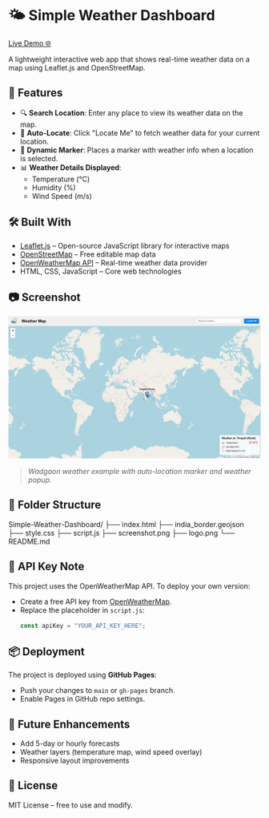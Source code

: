 # 🌤️ Simple Weather Dashboard

[Live Demo 🌐](https://dheerajpapani.github.io/Simple-Weather-Dashboard/)

A lightweight interactive web app that shows real-time weather data on a map using Leaflet.js and OpenStreetMap.


## 🚀 Features

- 🔍 **Search Location**: Enter any place to view its weather data on the map.
- 📍 **Auto-Locate**: Click "Locate Me" to fetch weather data for your current location.
- 📌 **Dynamic Marker**: Places a marker with weather info when a location is selected.
- 📊 **Weather Details Displayed**:
  - Temperature (°C)
  - Humidity (%)
  - Wind Speed (m/s)


## 🛠️ Built With

- [Leaflet.js](https://leafletjs.com/) – Open-source JavaScript library for interactive maps  
- [OpenStreetMap](https://www.openstreetmap.org/) – Free editable map data  
- [OpenWeatherMap API](https://openweathermap.org/api) – Real-time weather data provider  
- HTML, CSS, JavaScript – Core web technologies

  
## 📷 Screenshot

![Screenshot](./screenshot.png)

> *Wadgaon weather example with auto-location marker and weather popup.*



## 📁 Folder Structure

Simple-Weather-Dashboard/
├── index.html
├── india_border.geojson
├── style.css
├── script.js
├── screenshot.png
├── logo.png
└── README.md


## 🔑 API Key Note

This project uses the OpenWeatherMap API. To deploy your own version:
- Create a free API key from [OpenWeatherMap](https://openweathermap.org/api).
- Replace the placeholder in `script.js`:
  ``` js
  const apiKey = "YOUR_API_KEY_HERE";
  

## 📦 Deployment

The project is deployed using **GitHub Pages**:
* Push your changes to `main` or `gh-pages` branch.
* Enable Pages in GitHub repo settings.


## 🧠 Future Enhancements

* Add 5-day or hourly forecasts
* Weather layers (temperature map, wind speed overlay)
* Responsive layout improvements


## 📄 License

MIT License – free to use and modify.
